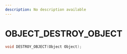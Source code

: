 ```yaml
---
description: No description available 
---
```


# OBJECT\_DESTROY_OBJECT

```cpp
void DESTROY_OBJECT(Object Object);
```